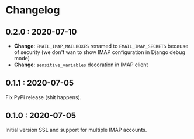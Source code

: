 # Changelog

## 0.2.0 : 2020-07-10

- **Change**: `EMAIL_IMAP_MAILBOXES` renamed to `EMAIL_IMAP_SECRETS` because of security (we don't wan to show IMAP
configuration in Django debug mode)
- **Change**: `sensitive_variables` decoration in IMAP client

## 0.1.1 : 2020-07-05

Fix PyPi release (shit happens).

## 0.1.0 : 2020-07-05

Initial version SSL and support for multiple IMAP accounts.
